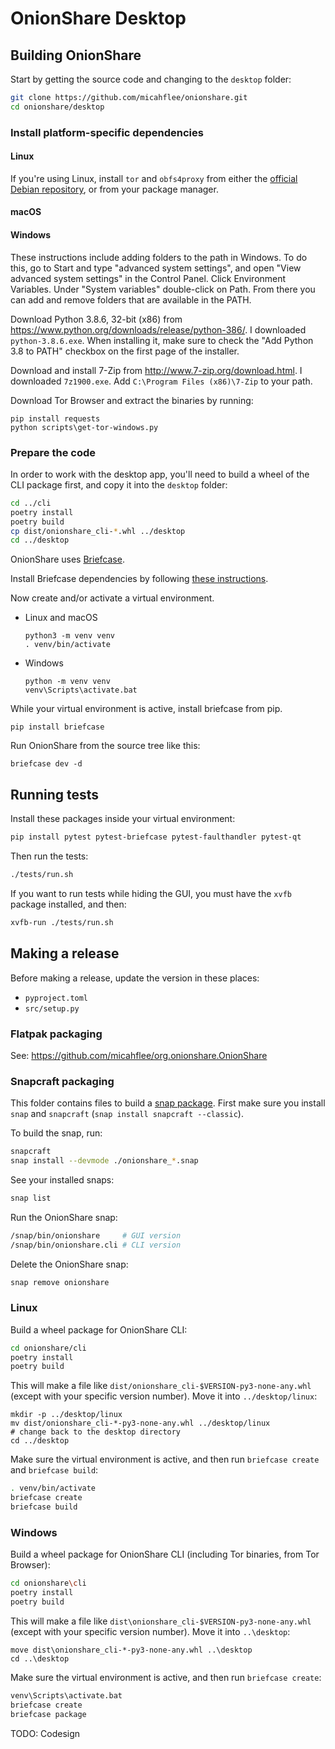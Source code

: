# OnionShare Desktop

## Building OnionShare

Start by getting the source code and changing to the `desktop` folder:

```sh
git clone https://github.com/micahflee/onionshare.git
cd onionshare/desktop
```

### Install platform-specific dependencies

#### Linux

If you're using Linux, install `tor` and `obfs4proxy` from either the [official Debian repository](https://support.torproject.org/apt/tor-deb-repo/), or from your package manager.

#### macOS

#### Windows

These instructions include adding folders to the path in Windows. To do this, go to Start and type "advanced system settings", and open "View advanced system settings" in the Control Panel. Click Environment Variables. Under "System variables" double-click on Path. From there you can add and remove folders that are available in the PATH.

Download Python 3.8.6, 32-bit (x86) from https://www.python.org/downloads/release/python-386/. I downloaded `python-3.8.6.exe`. When installing it, make sure to check the "Add Python 3.8 to PATH" checkbox on the first page of the installer.

Download and install 7-Zip from http://www.7-zip.org/download.html. I downloaded `7z1900.exe`. Add `C:\Program Files (x86)\7-Zip` to your path.

Download Tor Browser and extract the binaries by running:

```
pip install requests
python scripts\get-tor-windows.py
```

### Prepare the code

In order to work with the desktop app, you'll need to build a wheel of the CLI package first, and copy it into the `desktop` folder:

```sh
cd ../cli
poetry install
poetry build
cp dist/onionshare_cli-*.whl ../desktop
cd ../desktop
```

OnionShare uses [Briefcase](https://briefcase.readthedocs.io/en/latest/).

Install Briefcase dependencies by following [these instructions](https://docs.beeware.org/en/latest/tutorial/tutorial-0.html#install-dependencies).

Now create and/or activate a virtual environment.

* Linux and macOS
    ```
    python3 -m venv venv
    . venv/bin/activate
    ```
* Windows
    ```
    python -m venv venv
    venv\Scripts\activate.bat
    ```

While your virtual environment is active, install briefcase from pip.

```
pip install briefcase
```

Run OnionShare from the source tree like this:

```
briefcase dev -d
```

## Running tests

Install these packages inside your virtual environment:

```sh
pip install pytest pytest-briefcase pytest-faulthandler pytest-qt
```

Then run the tests:

```sh
./tests/run.sh
```

If you want to run tests while hiding the GUI, you must have the `xvfb` package installed, and then:

```sh
xvfb-run ./tests/run.sh
```

## Making a release

Before making a release, update the version in these places:

- `pyproject.toml`
- `src/setup.py`

### Flatpak packaging

See: https://github.com/micahflee/org.onionshare.OnionShare

### Snapcraft packaging

This folder contains files to build a [snap package](https://snapcraft.io/). First make sure you install `snap` and `snapcraft` (`snap install snapcraft --classic`).

To build the snap, run:

```sh
snapcraft
snap install --devmode ./onionshare_*.snap
```

See your installed snaps:

```sh
snap list
```

Run the OnionShare snap:

```sh
/snap/bin/onionshare     # GUI version
/snap/bin/onionshare.cli # CLI version
```

Delete the OnionShare snap:

```sh
snap remove onionshare
```

### Linux

Build a wheel package for OnionShare CLI:

```sh
cd onionshare/cli
poetry install
poetry build
```

This will make a file like `dist/onionshare_cli-$VERSION-py3-none-any.whl` (except with your specific version number). Move it into `../desktop/linux`:

```
mkdir -p ../desktop/linux
mv dist/onionshare_cli-*-py3-none-any.whl ../desktop/linux
# change back to the desktop directory
cd ../desktop
```

Make sure the virtual environment is active, and then run `briefcase create` and `briefcase build`:

```sh
. venv/bin/activate
briefcase create
briefcase build
```

### Windows

Build a wheel package for OnionShare CLI (including Tor binaries, from Tor Browser):

```sh
cd onionshare\cli
poetry install
poetry build
```

This will make a file like `dist\onionshare_cli-$VERSION-py3-none-any.whl` (except with your specific version number). Move it into `..\desktop`:

```
move dist\onionshare_cli-*-py3-none-any.whl ..\desktop
cd ..\desktop
```

Make sure the virtual environment is active, and then run `briefcase create`:

```sh
venv\Scripts\activate.bat
briefcase create
briefcase package
```

TODO: Codesign